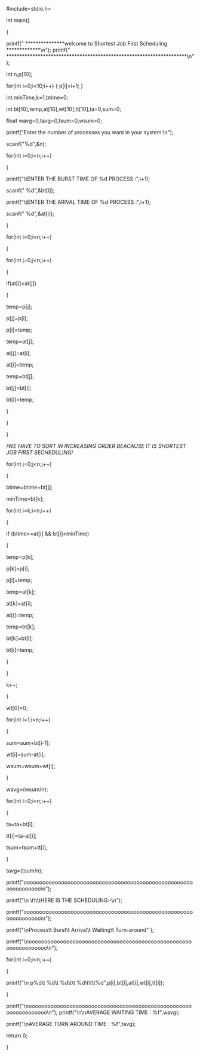 #include<stdio.h>

int main()

{

printf(" ***************welcome to Shortest Job First Scheduling *************\n");
printf(" *********************************************************************\n");

int n,p[10];

for(int i=0;i<10;i++)
{
	p[i]=i+1;
}

int minTime,k=1,btime=0;

int bt[10],temp,at[10],wt[10],tt[10],ta=0,sum=0;

float wavg=0,tavg=0,tsum=0,wsum=0;


printf("Enter the number of processes you want in your system:\n");

scanf("%d",&n);

 

for(int i=0;i<n;i++)

{

printf("\tENTER THE BURST TIME OF %d PROCESS :",i+1);

scanf(" %d",&bt[i]);

printf("\tENTER THE ARIVAL TIME OF %d PROCESS :",i+1);

scanf(" %d",&at[i]);

}
 

for(int i=0;i<n;i++)

{

for(int j=0;j<n;j++)

{

if(at[i]<at[j])

{

temp=p[j];

p[j]=p[i];

p[i]=temp;

temp=at[j];

at[j]=at[i];

at[i]=temp;

temp=bt[j];

bt[j]=bt[i];

bt[i]=temp;

}

}

}

 /*WE HAVE TO SORT IN INCREASING ORDER BEACAUSE IT IS SHORTEST JOB FIRST SECHEDULING*/

for(int j=0;j<n;j++)

{

btime=btime+bt[j];

minTime=bt[k];

for(int i=k;i<n;i++)

{

if (btime>=at[i] && bt[i]<minTime)

{

temp=p[k];

p[k]=p[i];

p[i]=temp;

temp=at[k];

at[k]=at[i];

at[i]=temp;

temp=bt[k];

bt[k]=bt[i];

bt[i]=temp;

}

}

k++;

}

wt[0]=0;

for(int i=1;i<n;i++)

{

sum=sum+bt[i-1];

wt[i]=sum-at[i];

wsum=wsum+wt[i];

}

 

wavg=(wsum/n);

for(int i=0;i<n;i++)

{

ta=ta+bt[i];

tt[i]=ta-at[i];

tsum=tsum+tt[i];

}

 

tavg=(tsum/n);

 

printf("ooooooooooooooooooooooooooooooooooooooooooooooooooooooooooooooooo\n");

printf("\n \t\t\tHERE IS THE SCHEDULING:-\n");

printf("ooooooooooooooooooooooooooooooooooooooooooooooooooooooooooooooooo\n");

printf("\nProcess\t Burst\t Arrival\t Waiting\t Turn-around" );

printf("\nooooooooooooooooooooooooooooooooooooooooooooooooooooooooooooooooo\n");

for(int i=0;i<n;i++)

{

printf("\n p%d\t %d\t %d\t\t %d\t\t\t%d",p[i],bt[i],at[i],wt[i],tt[i]);

}

printf("\nooooooooooooooooooooooooooooooooooooooooooooooooooooooooooooooooo\n");
printf("\n\nAVERAGE WAITING TIME : %f",wavg);

printf("\nAVERAGE TURN AROUND TIME : %f",tavg);

return 0;

}